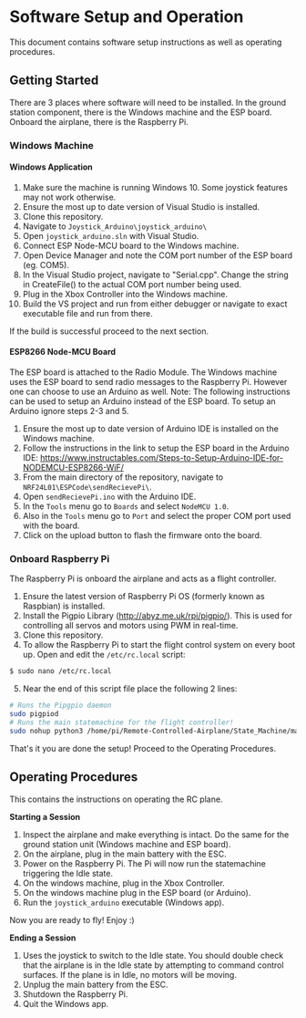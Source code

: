 # Software Setup and Operation
This document contains software setup instructions as well as operating procedures.

## Getting Started
There are 3 places where software will need to be installed. In the ground station component, there is the Windows machine and the ESP board. Onboard the airplane, there is the Raspberry Pi.

### Windows Machine

#### Windows Application
1. Make sure the machine is running Windows 10. Some joystick features may not work otherwise.
2. Ensure the most up to date version of Visual Studio is installed.
3. Clone this repository.
4. Navigate to `Joystick_Arduino\joystick_arduino\`
5. Open `joystick_arduino.sln` with Visual Studio.
6. Connect ESP Node-MCU board to the Windows machine.
7. Open Device Manager and note the COM port number of the ESP board (eg. COM5).
8. In the Visual Studio project, navigate to "Serial.cpp". Change the string in CreateFile() to the actual COM port number being used.
9. Plug in the Xbox Controller into the Windows machine.
10. Build the VS project and run from either debugger or navigate to exact executable file and run from there.

If the build is successful proceed to the next section.

#### ESP8266 Node-MCU Board
The ESP board is attached to the Radio Module. The Windows machine uses the ESP board to send radio messages to the Raspberry Pi. However one can choose to use an Arduino as well.
Note: The following instructions can be used to setup an Arduino instead of the ESP board. To setup an Arduino ignore steps 2-3 and 5.

1. Ensure the most up to date version of Arduino IDE is installed on the Windows machine.
2. Follow the instructions in the link to setup the ESP board in the Arduino IDE: https://www.instructables.com/Steps-to-Setup-Arduino-IDE-for-NODEMCU-ESP8266-WiF/
3. From the main directory of the repository, navigate to `NRF24L01\ESPCode\sendRecievePi\`.
4. Open `sendRecievePi.ino` with the Arduino IDE.
5. In the `Tools` menu go to `Boards` and select `NodeMCU 1.0`.
6. Also in the `Tools` menu go to `Port` and select the proper COM port used with the board.
7. Click on the upload button to flash the firmware onto the board.

### Onboard Raspberry Pi
The Raspberry Pi is onboard the airplane and acts as a flight controller.

1. Ensure the latest version of Raspberry Pi OS (formerly known as Raspbian) is installed.
2. Install the Pigpio Library (http://abyz.me.uk/rpi/pigpio/). This is used for controlling all servos and motors using PWM in real-time.
3. Clone this repository.
4. To allow the Raspberry Pi to start the flight control system on every boot up. Open and edit the `/etc/rc.local` script:
```bash
$ sudo nano /etc/rc.local
```
5. Near the end of this script file place the following 2 lines:
```bash
# Runs the Pipgpio daemon
sudo pigpiod 
# Runs the main statemachine for the flight controller!
sudo nohup python3 /home/pi/Remote-Controlled-Airplane/State_Machine/main.py &
```

That's it you are done the setup! Proceed to the Operating Procedures.

## Operating Procedures
This contains the instructions on operating the RC plane.

**Starting a Session**
1. Inspect the airplane and make everything is intact. Do the same for the ground station unit (Windows machine and ESP board).
2. On the airplane, plug in the main battery with the ESC.
3. Power on the Raspberry Pi. The Pi will now run the statemachine triggering the Idle state.
4. On the windows machine, plug in the Xbox Controller.
5. On the windows machine plug in the ESP board (or Arduino).
6. Run the `joystick_arduino` executable (Windows app). 

Now you are ready to fly! Enjoy :)

**Ending a Session**
1. Uses the joystick to switch to the Idle state. You should double check that the airplane is in the Idle state by attempting to command control surfaces. If the plane is in Idle, no motors will be moving.
2. Unplug the main battery from the ESC.
3. Shutdown the Raspberry Pi.
4. Quit the Windows app.
